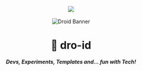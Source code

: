 
<!-- 
  Standard badges for organisations
  Look here for inspiration: https://dev.to/envoy_/150-badges-for-github-pnk 
-->

<div style="text-align: center"  align="center">
  <!-- Organisation contacts and resources, public Slack, Financing, etc...-->
  <a href=""><img src="https://img.shields.io/badge/Buy_Me_A_Coffee-FFDD00?style=for-the-badge&logo=buy-me-a-coffee&logoColor=black"></a>
</div>
<br>

<!-- Header -->

<div style="text-align: center"  align="center">
  <img src="./assets/banner.jpg" alt="Droid Banner">
  <h1>🤖 dro-id</h1>
	<p style="text-align: center"  align="center">
		<i><b>Devs, Experiments, Templates and... fun with Tech!</b></i>
	</p>
</div>

<!-- Content -->

